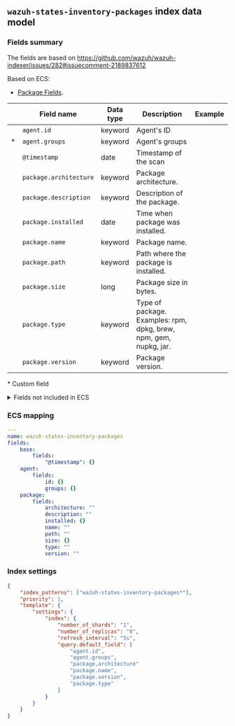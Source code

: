## `wazuh-states-inventory-packages` index data model

### Fields summary

The fields are based on https://github.com/wazuh/wazuh-indexer/issues/282#issuecomment-2189837612

Based on ECS:

-   [Package Fields](https://www.elastic.co/guide/en/ecs/current/ecs-package.html).

|     | Field name             | Data type | Description                                                       | Example |
| --- | ---------------------- | --------- | ----------------------------------------------------------------- | ------- |
|     | `agent.id`             | keyword   | Agent's ID                                                        |         |
| *   | `agent.groups`         | keyword   | Agent's groups                                                    |         |
|     | `@timestamp`           | date      | Timestamp of the scan                                             |         |
|     | `package.architecture` | keyword   | Package architecture.                                             |         |
|     | `package.description`  | keyword   | Description of the package.                                       |         |
|     | `package.installed`    | date      | Time when package was installed.                                  |         |
|     | `package.name`         | keyword   | Package name.                                                     |         |
|     | `package.path`         | keyword   | Path where the package is installed.                              |         |
|     | `package.size`         | long      | Package size in bytes.                                            |         |
|     | `package.type`         | keyword   | Type of package. Examples: rpm, dpkg, brew, npm, gem, nupkg, jar. |         |
|     | `package.version`      | keyword   | Package version.                                                  |         |

\* Custom field

<details><summary>Fields not included in ECS</summary>
<p>

|     | Field name | ECS field name    | Data type | Description                                                                      |
| --- | ---------- | ----------------- | --------- | -------------------------------------------------------------------------------- |
| ?   | priority   |                   |           | Priority of the program                                                          |
| ?   | section    |                   |           | Section of the program   category the package belongs to in DEB package managers |
| X   | vendor     | package.reference | keyword   | Home page or reference URL of the software in this package, if available.        |
| ?   | multiarch  |                   |           | Multi-architecture compatibility                                                 |
| X   | source     |                   |           | Source of the program - package manager                                          |

</p>
</details>

### ECS mapping

```yml
---
name: wazuh-states-inventory-packages
fields:
    base:
        fields:
            "@timestamp": {}
    agent:
        fields:
            id: {}
            groups: {}
    package:
        fields:
            architecture: ""
            description: ""
            installed: {}
            name: ""
            path: ""
            size: {}
            type: ""
            version: ""
```

### Index settings

```json
{
    "index_patterns": ["wazuh-states-inventory-packages*"],
    "priority": 1,
    "template": {
        "settings": {
            "index": {
                "number_of_shards": "1",
                "number_of_replicas": "0",
                "refresh_interval": "5s",
                "query.default_field": [
                    "agent.id",
                    "agent.groups",
                    "package.architecture"
                    "package.name",
                    "package.version",
                    "package.type"
                ]
            }
        }
    }
}
```
